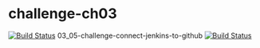 # challenge-ch03
[![Build Status](http://ec2-44-195-195-77.compute-1.amazonaws.com/buildStatus/icon?job=challenge-connect-jenkins-to-github)](http://ec2-44-195-195-77.compute-1.amazonaws.com/job/challenge-connect-jenkins-to-github/)
03_05-challenge-connect-jenkins-to-github
[![Build Status](http://ec2-44-195-195-77.compute-1.amazonaws.com/job/challenge-connect-jenkins-to-github/badge/icon)](http://ec2-44-195-195-77.compute-1.amazonaws.com/job/challenge-connect-jenkins-to-github/)
